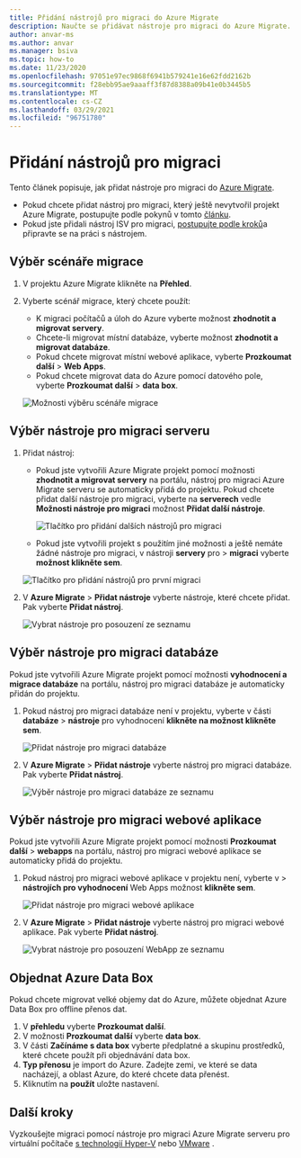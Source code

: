```yaml
---
title: Přidání nástrojů pro migraci do Azure Migrate
description: Naučte se přidávat nástroje pro migraci do Azure Migrate.
author: anvar-ms
ms.author: anvar
ms.manager: bsiva
ms.topic: how-to
ms.date: 11/23/2020
ms.openlocfilehash: 97051e97ec9868f6941b579241e16e62fdd2162b
ms.sourcegitcommit: f28ebb95ae9aaaff3f87d8388a09b41e0b3445b5
ms.translationtype: MT
ms.contentlocale: cs-CZ
ms.lasthandoff: 03/29/2021
ms.locfileid: "96751780"
---
```

# <a name="add-migration-tools"></a>Přidání nástrojů pro migraci

Tento článek popisuje, jak přidat nástroje pro migraci do [Azure Migrate](./migrate-services-overview.md).

- Pokud chcete přidat nástroj pro migraci, který ještě nevytvořil projekt Azure Migrate, postupujte podle pokynů v tomto [článku](create-manage-projects.md).
- Pokud jste přidali nástroj ISV pro migraci, [postupujte podle kroků](prepare-isv-movere.md)a připravte se na práci s nástrojem.

## <a name="select-a-migration-scenario"></a>Výběr scénáře migrace

1. V projektu Azure Migrate klikněte na **Přehled**.
2. Vyberte scénář migrace, který chcete použít:

    - K migraci počítačů a úloh do Azure vyberte možnost **zhodnotit a migrovat servery**.
    - Chcete-li migrovat místní databáze, vyberte možnost **zhodnotit a migrovat databáze**.
    - Pokud chcete migrovat místní webové aplikace, vyberte **Prozkoumat další**  >  **Web Apps**.
    - Pokud chcete migrovat data do Azure pomocí datového pole, vyberte **Prozkoumat další**  >  **data box**.

    ![Možnosti výběru scénáře migrace](./media/how-to-migrate/migrate-scenario.png)


## <a name="select-a-server-migration-tool"></a>Výběr nástroje pro migraci serveru

1. Přidat nástroj:

    - Pokud jste vytvořili Azure Migrate projekt pomocí možnosti **zhodnotit a migrovat servery** na portálu, nástroj pro migraci Azure Migrate serveru se automaticky přidá do projektu. Pokud chcete přidat další nástroje pro migraci, vyberte na **serverech** vedle **Možnosti nástroje pro migraci** možnost **Přidat další nástroje**.
    
         ![Tlačítko pro přidání dalších nástrojů pro migraci](./media/how-to-migrate/add-migration-tools.png)

    - Pokud jste vytvořili projekt s použitím jiné možnosti a ještě nemáte žádné nástroje pro migraci, v nástroji **servery** pro  >  **migraci** vyberte **možnost klikněte sem**.

    ![Tlačítko pro přidání nástrojů pro první migraci](./media/how-to-migrate/no-migration-tool.png)

2. V **Azure Migrate**  >  **Přidat nástroje** vyberte nástroje, které chcete přidat. Pak vyberte **Přidat nástroj**.

    ![Vybrat nástroje pro posouzení ze seznamu](./media/how-to-migrate/select-migration-tool.png)


## <a name="select-a-database-migration-tool"></a>Výběr nástroje pro migraci databáze

Pokud jste vytvořili Azure Migrate projekt pomocí možnosti **vyhodnocení a migrace databáze** na portálu, nástroj pro migraci databáze je automaticky přidán do projektu. 

1. Pokud nástroj pro migraci databáze není v projektu, vyberte v části **databáze**  >  **nástroje** pro vyhodnocení **klikněte na možnost klikněte sem**.
    
    ![Přidat nástroje pro migraci databáze](./media/how-to-migrate/no-database-migration-tool.png)


2. V **Azure Migrate**  >  **Přidat nástroje** vyberte nástroj pro migraci databáze. Pak vyberte **Přidat nástroj**.

    ![Výběr nástroje pro migraci databáze ze seznamu](./media/how-to-migrate/select-database-migration-tool.png)

    

## <a name="select-a-web-app-migration-tool"></a>Výběr nástroje pro migraci webové aplikace

Pokud jste vytvořili Azure Migrate projekt pomocí možnosti **Prozkoumat další**  >  **webapps** na portálu, nástroj pro migraci webové aplikace se automaticky přidá do projektu. 

1. Pokud nástroj pro migraci webové aplikace v projektu není, vyberte v   >  **nástrojích pro vyhodnocení** Web Apps možnost **klikněte sem**.

    ![Přidat nástroje pro migraci webové aplikace](./media/how-to-migrate/no-web-app-migration-tool.png)
 

2. V **Azure Migrate**  >  **Přidat nástroje** vyberte nástroj pro migraci webové aplikace. Pak vyberte **Přidat nástroj**.

    ![Vybrat nástroje pro posouzení WebApp ze seznamu](./media/how-to-migrate/select-web-app-migration-tool.png)


## <a name="order-an-azure-data-box"></a>Objednat Azure Data Box

Pokud chcete migrovat velké objemy dat do Azure, můžete objednat Azure Data Box pro offline přenos dat.

1. V **přehledu** vyberte **Prozkoumat další**.
2. V možnosti **Prozkoumat další** vyberte **data box**.
3. V části **Začínáme s data box** vyberte předplatné a skupinu prostředků, které chcete použít při objednávání data box.
4. **Typ přenosu** je import do Azure. Zadejte zemi, ve které se data nacházejí, a oblast Azure, do které chcete data přenést. 
5. Kliknutím na **použít** uložte nastavení.

## <a name="next-steps"></a>Další kroky

Vyzkoušejte migraci pomocí nástroje pro migraci Azure Migrate serveru pro virtuální počítače [s technologií Hyper-V](tutorial-migrate-hyper-v.md) nebo [VMware](tutorial-migrate-vmware.md) .
